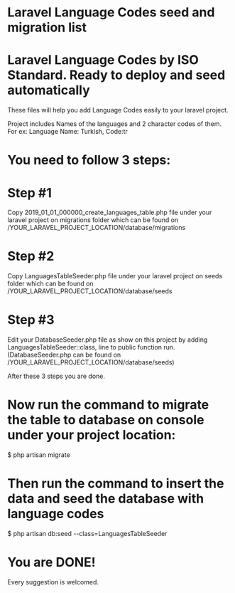 # Laravel Language Codes seed and migration list

# Laravel Language Codes by ISO Standard. Ready to deploy and seed automatically

These files will help you add Language Codes easily to your laravel project.

Project includes Names of the languages and 2 character codes of them. For ex: Language Name: Turkish, Code:tr

# You need to follow 3 steps:

# Step #1

Copy 2019_01_01_000000_create_languages_table.php file under your laravel project on migrations folder which can be found on 
/YOUR_LARAVEL_PROJECT_LOCATION/database/migrations

# Step #2
Copy LanguagesTableSeeder.php file under your laravel project on seeds folder which can be found on 
/YOUR_LARAVEL_PROJECT_LOCATION/database/seeds

# Step #3
Edit your DatabaseSeeder.php file as show on this project by adding LanguagesTableSeeder::class, line to public function run.
(DatabaseSeeder.php can be found on /YOUR_LARAVEL_PROJECT_LOCATION/database/seeds)

After these 3 steps you are done.

# Now run the command to migrate the table to database on console under your project location:

$ php artisan migrate

# Then run the command to insert the data and seed the database with language codes

$ php artisan db:seed --class=LanguagesTableSeeder

# You are DONE!

Every suggestion is welcomed.

